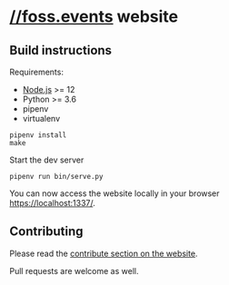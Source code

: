 # [//foss.events](https://foss.events) website

## Build instructions

Requirements:

* [Node.js](https://nodejs.org/en/download/package-manager/) >= 12
* Python >= 3.6
* pipenv
* virtualenv

```
pipenv install
make
```

Start the dev server

```shell script
pipenv run bin/serve.py
```

You can now access the website locally in your browser [https://localhost:1337/](https://localhost:1337/).

## Contributing

Please read the [contribute section on the website](https://foss.events/about.html#contributing).

Pull requests are welcome as well.
